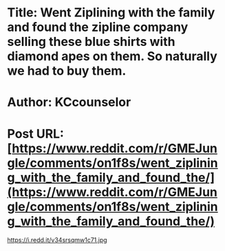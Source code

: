 # Title: Went Ziplining with the family and found the zipline company selling these blue shirts with diamond apes on them. So naturally we had to buy them.
# Author: KCcounselor
# Post URL: [https://www.reddit.com/r/GMEJungle/comments/on1f8s/went_ziplining_with_the_family_and_found_the/](https://www.reddit.com/r/GMEJungle/comments/on1f8s/went_ziplining_with_the_family_and_found_the/)


https://i.redd.it/v34srsqmw1c71.jpg